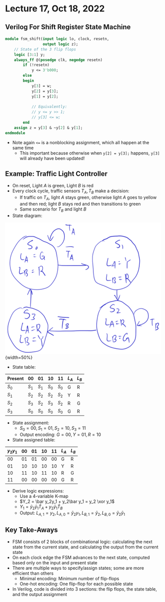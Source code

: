 # Lecture 17, Oct 18, 2022

## Verilog For Shift Register State Machine

```sv
module fsm_shift(input logic lo, clock, resetn,
				 output logic z);
	// State of the 3 flip flops
	logic [3:1] y;
	always_ff @(posedge clk, negedge resetn)
		if (!resetn)
			y <= 3'b000;
		else
		begin
			y[3] = w;
			y[2] = y[3];
			y[1] = y[2];

			// Equivalently:
			// y <= y >> 1;
			// y[3] <= w;
		end
	assign z = y[3] & ~y[2] & y[1];
endmodule
```

* Note again `<=` is a nonblocking assignment, which all happen at the same time
	* This important because otherwise when `y[2] = y[3];` happens, `y[3]` will already have been updated!

## Example: Traffic Light Controller

* On reset, Light $A$ is green, Light $B$ is red
* Every clock cycle, traffic sensors $T_A, T_B$ make a decision:
	* If traffic on $T_A$, light $A$ stays green, otherwise light $A$ goes to yellow and then red; light $B$ stays red and then transitions to green
	* Same scenario for $T_B$ and light $B$
* State diagram:

![State diagram for traffic light controller](imgs/lec17_1.png){width=50%}

* State table:

| Present | 00    | 01    | 10    | 11    | $L_A$ | $L_B$ |
|---------|-------|-------|-------|-------|-------|-------|
| $S_0$   | $S_1$ | $S_1$ | $S_0$ | $S_0$ | G     | R     |
| $S_1$   | $S_2$ | $S_2$ | $S_2$ | $S_2$ | Y     | R     |
| $S_2$   | $S_3$ | $S_2$ | $S_3$ | $S_2$ | R     | G     |
| $S_3$   | $S_0$ | $S_0$ | $S_0$ | $S_0$ | G     | R     |

* State assignment:
	* $S_0 = 00, S_1 = 01, S_2 = 10, S_3 = 11$
	* Output encoding: $G = 00, Y = 01, R = 10$
* State assigned table:

| $y_2y_1$ | 00   | 01   | 10   | 11   | $L_A$ | $L_B$ |
|----------|------|------|------|------|-------|-------|
| $00$     | $01$ | $01$ | $00$ | $00$ | G     | R     |
| $01$     | $10$ | $10$ | $10$ | $10$ | Y     | R     |
| $10$     | $11$ | $10$ | $11$ | $10$ | R     | G     |
| $11$     | $00$ | $00$ | $00$ | $00$ | G     | R     |

* Derive logic expressions:
	* Use a 4-variable K-map
	* $Y_2 = \bar y_2y_1 + y_2\bar y_1 = y_2 \xor y_1$
	* $Y_1 = \bar y_2\bar y_1\bar T_A + y_2\bar y_1\bar T_B$
	* Output: $L_{A,1} = y_2, L_{A,0} = \bar y_2y_1, L_{B,1} = \bar y_2, L_{B,0} = \bar y_2\bar y_1$

## Key Take-Aways

* FSM consists of 2 blocks of combinational logic: calculating the next state from the current state, and calculating the output from the current state
* On each clock edge the FSM advances to the next state, computed based only on the input and present state
* There are multiple ways to specify/assign states; some are more efficient than others
	* Minimal encoding: Minimum number of flip-flops
	* One-hot encoding: One flip-flop for each possible state
* In Verilog, code is divided into 3 sections: the flip flops, the state table, and the output assignment

